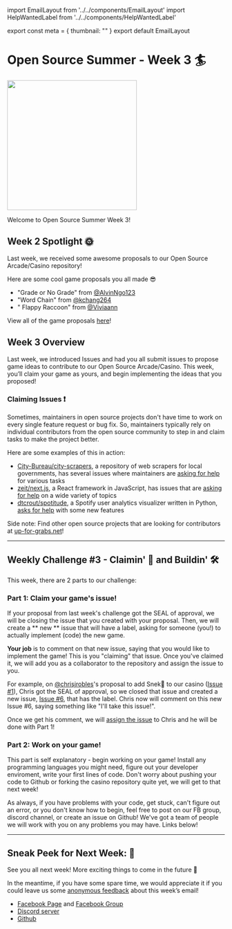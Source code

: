 import EmailLayout from '../../components/EmailLayout'
import HelpWantedLabel from '../../components/HelpWantedLabel'

export const meta = {
  thumbnail: ""
}
export default EmailLayout


# Open Source Summer - Week 3 🏄

<img 
     width="300"
     src="https://cdn.glitch.com/61a28bf7-0354-48ea-a06b-150b62fc83d0%2Foctocat.png?v=1563242443399"
/>


Welcome to Open Source Summer Week 3!

## Week 2 Spotlight 🌞

Last week, we received some awesome proposals to our Open Source Arcade/Casino repository! 

Here are some cool game proposals you all made 😎

- "Grade or No Grade" from [@AlvinNgo123](https://github.com/AlvinNgo123)  
- "Word Chain" from [@kchang264 ](https://github.com/kchang264 ) 
- " Flappy Raccoon" from [@Viviaann](https://github.com/Viviaann) 



View all of the game proposals [here](https://github.com/os-ucsd/casino/issues?utf8=%E2%9C%93&q=label%3A%22SEAL+of+approval%22+)!


## Week 3 Overview

Last week, we introduced Issues and had you all submit issues to propose game ideas to contribute to our Open Source Arcade/Casino. 
This week, you’ll claim your game as yours, and begin implementing the ideas that you proposed!


### Claiming Issues ❗

Sometimes, maintainers in open source projects don't have time to work on every single feature request or bug fix.
So, maintainers typically rely on individual contributors from the open source community to step in and claim tasks to make the project better.


Here are some examples of this in action:

- [City-Bureau/city-scrapers](https://github.com/City-Bureau/city-scrapers), a repository of web scrapers for local governments, has several issues where maintainers are [asking for help](https://github.com/City-Bureau/city-scrapers/labels/help%20wanted) for various tasks
- [zeit/next.js](https://github.com/zeit/next.js), a React framework in JavaScript, has issues that are [asking for help](https://github.com/zeit/next.js/labels/help%20wanted) on a wide variety of topics
- [dtcrout/spotitude](https://github.com/dtcrout/spotitude/issues), a Spotify user analytics visualizer written in Python, [asks for help](https://github.com/dtcrout/spotitude/issues) with some new features

Side note: Find other open source projects that are looking for contributors at [up-for-grabs.net](https://up-for-grabs.net/#/)!

---

## Weekly Challenge #3 - Claimin' 🙋 and Buildin' 🛠

This week, there are 2 parts to our challenge: 



### Part 1: Claim your game's issue!

If your proposal from last week's challenge got the SEAL of approval, we will be closing the issue that you created with your proposal. 
Then, we will create a ** new ** issue that 
will have a  <HelpWantedLabel/>
      label, asking for someone (you!) to actually implement (code) the new game.

**Your job** is to comment on that new issue, saying that you would like to implement the game! This is you "claiming" that issue. Once you've claimed it, we will add you as a collaborator to the repository and assign the issue to you. 

For example, on [@chrisjrobles](https://github.com/chrisjrobles)'s proposal to add Snek🐍 to our casino ([Issue #1](https://github.com/os-ucsd/casino/issues/1)),
Chris got the SEAL of approval, so we closed that issue and created a new issue, [Issue #6](https://github.com/os-ucsd/casino/issues/6), that has the <HelpWantedLabel/> label.
Chris now will comment on this new Issue #6, saying something like "I'll take this issue!". 

Once we get his comment, we will [assign the issue](https://help.github.com/en/articles/assigning-issues-and-pull-requests-to-other-github-users)
to Chris and he will be done with Part 1!


### Part 2: Work on your game!

This part is self explanatory - begin working on your game! 
Install any programming languages you might need, figure out your developer enviroment, write your first lines of code. Don't worry about pushing your code to Github or forking the casino repository quite yet, we will get to that next week! 

As always, if you have problems with your code, get stuck, can't figure out an error, or you don't know how to begin, feel free to post on our FB group, discord channel, or create an issue on Github! We've got a team of people we will work with you on any problems you may have. Links below!

---

## Sneak Peek for Next Week: 📝


See you all next week! More exciting things to come in the future 🚀 

In the meantime, if you have some spare time, we would appreciate it if you could leave us some [anonymous feedback](https://forms.gle/ngYehVnMoQT27Lft8) about this week’s email!

- [Facebook Page](https://www.facebook.com/OpenSourceUCSD/) and [Facebook Group](https://www.facebook.com/groups/OpenSourceUCSD/)
- [Discord server](https://discord.gg/EBx4pw)
- [Github](https://github.com/os-ucsd)
